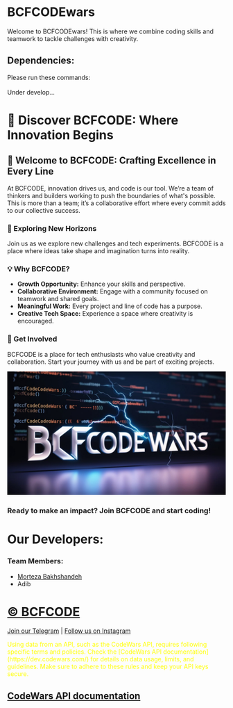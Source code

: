 # BCFCODEwars

Welcome to BCFCODEwars! This is where we combine coding skills and teamwork to tackle challenges with creativity.

## Dependencies:

Please run these commands:<br>  
Under develop...

# 🚀 Discover BCFCODE: Where Innovation Begins

## 🌟 Welcome to BCFCODE: Crafting Excellence in Every Line

At BCFCODE, innovation drives us, and code is our tool. We’re a team of thinkers and builders working to push the boundaries of what's possible. This is more than a team; it’s a collaborative effort where every commit adds to our collective success.

### 🚀 Exploring New Horizons

Join us as we explore new challenges and tech experiments. BCFCODE is a place where ideas take shape and imagination turns into reality.

### 💡 Why BCFCODE?

- **Growth Opportunity:** Enhance your skills and perspective.
- **Collaborative Environment:** Engage with a community focused on teamwork and shared goals.
- **Meaningful Work:** Every project and line of code has a purpose.
- **Creative Tech Space:** Experience a space where creativity is encouraged.

### 🤝 Get Involved

BCFCODE is a place for tech enthusiasts who value creativity and collaboration. Start your journey with us and be part of exciting projects.

<p align="center">
  <a href="https://github.com/BCFCODEteam">
    <img src="assets/BCFCODE-LOGO.jpg" alt="BCFCODE LOGO">
  </a>
</p>

### Ready to make an impact? Join BCFCODE and start coding!

# Our Developers:

### Team Members:

- [Morteza Bakhshandeh](https://bakhshandehmorteza.ir/)
- Adib

# [© BCFCODE](https://github.com/BCFCODE)

[Join our Telegram](https://t.me/BCFCODE) | [Follow us on Instagram](https://www.instagram.com/bcfcodeteam/?igshid=MzRlODBiNWFlZA%3D%3D)

<span style="color: yellow;">  
Using data from an API, such as the CodeWars API, requires following specific terms and policies. Check the [CodeWars API documentation](https://dev.codewars.com/) for details on data usage, limits, and guidelines. Make sure to adhere to these rules and keep your API keys secure.
</span>

## [CodeWars API documentation](https://dev.codewars.com/)
